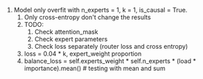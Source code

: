 1. Model only overfit with n_experts = 1, k = 1, is_causal = True. 
   1. Only cross-entropy don't change the results
   2. TODO:
      1. Check attention_mask
      2. Check expert parameters
      3. Check loss separately (router loss and cross entropy)
   3. loss = 0.04 * k, expert_weight proportion
   4. balance_loss = self.experts_weight * self.n_experts * (load * importance).mean() # testing with mean and sum
